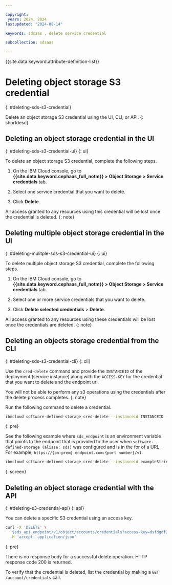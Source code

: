 ```yaml
---

copyright:
 years: 2024, 2024
lastupdated: "2024-08-14"

keywords: sdsaas , delete service credential

subcollection: sdsaas

---
```


{{site.data.keyword.attribute-definition-list}}

# Deleting object storage S3 credential
{: #deleting-sds-s3-credential}

Delete an object storage S3 credential using the UI, CLI, or API.
{: shortdesc}


## Deleting an object storage credential in the UI
{: #deleting-sds-s3-credential-ui}
{: ui}

To delete an object storage S3 credential, complete the following steps.

1. On the IBM Cloud console, go to **{{site.data.keyword.cephaas_full_notm}} > Object Storage > Service credentials** tab.

2. Select one service credential that you want to delete.

3. Click **Delete**.

All access granted to any resources using this credential will be lost once the credential is deleted.
{: note}

## Deleting multiple object storage credential in the UI
{: #deleting-mulitple-sds-s3-credential-ui}
{: ui}

To delete multiple object storage S3 credential, complete the following steps.

1. On the IBM Cloud console, go to **{{site.data.keyword.cephaas_full_notm}} > Object Storage > Service credentials** tab.

2. Select one or more service credentials that you want to delete.

3. Click **Delete selected credentials** > **Delete**.

All access granted to any resources using these credentials will be lost once the credentials are deleted.
{: note}


## Deleting an objects storage credential from the CLI
{: #deleting-sds-s3-credential-cli}
{: cli}

Use the `cred-delete` command and provide the `INSTANCEID` of the deployment (service instance) along with the `ACCESS-KEY` for the credential that you want to delete and the endpoint url.

You will not be able to perform any s3 operations using the credentials after the delete process completes.
{: note}

Run the following command to delete a credential.

```sh
ibmcloud software-defined-storage cred-delete --instanceid INSTANCEID --access-key ACCESS-KEY --url string
```
{: pre}

See the following example where `sds_endpoint` is an environment variable that points to the endpoint that is provided to the user when `software-defined-storage (aliase: sds)` was configured and is in the for of a URL. For example, `https://{on-prem}.endpoint.com:{port number}/v1`.

```bash
ibmcloud software-defined-storage cred-delete --instanceid exampleString --access-key exampleString --url $sds_endpoint
```
{: screen}


## Deleting an object storage credential with the API
{: #deleting-s3-credential-api}
{: api}

You can delete a specific S3 credential using an access key.

```sh
curl -X 'DELETE' \
  '$sds_api_endpoint/v1/object/accounts/credentials?access-key=dsfdgdf2343435666' \
  -H 'accept: application/json'

```
{: pre}

There is no response body for a successful delete operation. HTTP response code 200 is returned.


To verify that the credential is deleted, list the credential by making a `GET /account/credentials` call.



